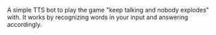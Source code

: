 A simple TTS bot to play the game "keep talking and nobody explodes" with. It works by recognizing words in your input and answering accordingly.

